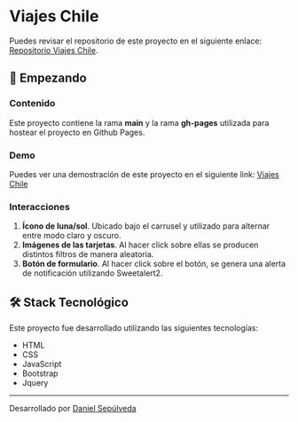 # Viajes Chile

Puedes revisar el repositorio de este proyecto en el siguiente enlace: [Repositorio Viajes Chile](https://github.com/DanSepulveda/viajes-chile).


## 🚀 Empezando

### Contenido

Este proyecto contiene la rama **main** y la rama **gh-pages** utilizada para hostear el proyecto en Github Pages.

### Demo

Puedes ver una demostración de este proyecto en el siguiente link: [Viajes Chile]()

### Interacciones

1. **Ícono de luna/sol**. Ubicado bajo el carrusel y utilizado para alternar entre modo claro y oscuro.
2. **Imágenes de las tarjetas**. Al hacer click sobre ellas se producen distintos filtros de manera aleatoria.
3. **Botón de formulario**. Al hacer click sobre el botón, se genera una alerta de notificación utilizando Sweetalert2.

## 🛠️ Stack Tecnológico

Este proyecto fue desarrollado utilizando las siguientes tecnologías:

- HTML
- CSS
- JavaScript
- Bootstrap
- Jquery

---

Desarrollado por [Daniel Sepúlveda](https://github.com/DanSepulveda/)